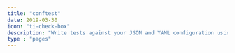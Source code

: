 ```yaml
---
title: "conftest"
date: 2019-03-30
icon: "ti-check-box"
description: "Write tests against your JSON and YAML configuration using Open Policy Agent."
type : "pages"
---
```

